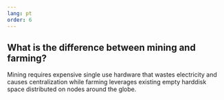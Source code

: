 ```yaml
---
lang: pt
order: 6
---
```


What is the difference between mining and farming?
-----------------------

Mining requires expensive single use hardware that wastes electricity and causes centralization while farming leverages existing empty harddisk space distributed on nodes around the globe.

